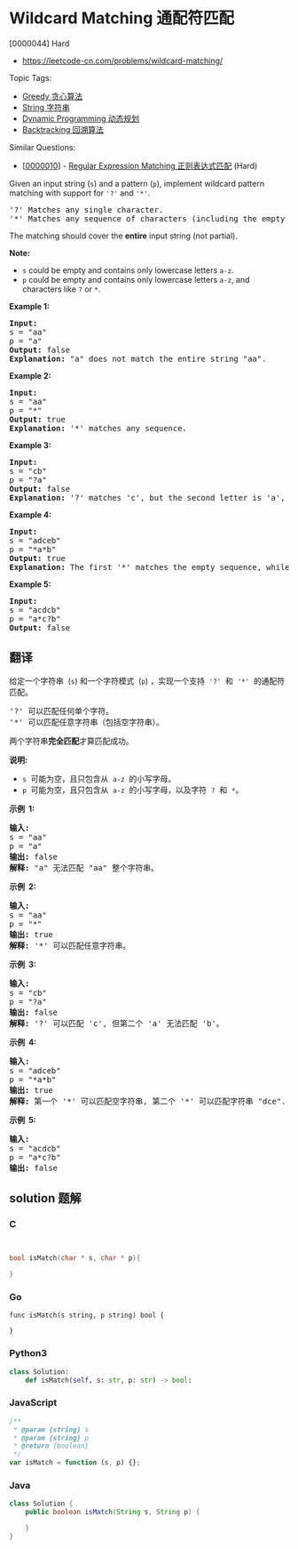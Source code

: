 # Wildcard Matching 通配符匹配

[0000044] Hard

- https://leetcode-cn.com/problems/wildcard-matching/

Topic Tags:

- [Greedy 贪心算法](https://leetcode-cn.com/tag/greedy/)
- [String 字符串](https://leetcode-cn.com/tag/string/)
- [Dynamic Programming 动态规划](https://leetcode-cn.com/tag/dynamic-programming/)
- [Backtracking 回溯算法](https://leetcode-cn.com/tag/backtracking/)

Similar Questions:

- [[0000010](https://leetcode-cn.com/problems/regular-expression-matching/)] - [Regular Expression Matching 正则表达式匹配](./0000010.regular-expression-matching.md) (Hard)

Given an input string (`s`) and a pattern (`p`), implement wildcard pattern matching with support for `'?'` and `'*'`.

<pre>'?' Matches any single character.
'*' Matches any sequence of characters (including the empty sequence).
</pre>

The matching should cover the **entire** input string (not partial).

**Note:**

- `s` could be empty and contains only lowercase letters `a-z`.
- `p` could be empty and contains only lowercase letters `a-z`, and characters like `?` or `*`.

**Example 1:**

<pre><strong>Input:</strong>
s = "aa"
p = "a"
<strong>Output:</strong> false
<strong>Explanation:</strong> "a" does not match the entire string "aa".
</pre>

**Example 2:**

<pre><strong>Input:</strong>
s = "aa"
p = "*"
<strong>Output:</strong> true
<strong>Explanation:</strong>&nbsp;'*' matches any sequence.
</pre>

**Example 3:**

<pre><strong>Input:</strong>
s = "cb"
p = "?a"
<strong>Output:</strong> false
<strong>Explanation:</strong>&nbsp;'?' matches 'c', but the second letter is 'a', which does not match 'b'.
</pre>

**Example 4:**

<pre><strong>Input:</strong>
s = "adceb"
p = "*a*b"
<strong>Output:</strong> true
<strong>Explanation:</strong>&nbsp;The first '*' matches the empty sequence, while the second '*' matches the substring "dce".
</pre>

**Example 5:**

<pre><strong>Input:</strong>
s = "acdcb"
p = "a*c?b"
<strong>Output:</strong> false
</pre>

## 翻译

给定一个字符串  (`s`) 和一个字符模式  (`p`) ，实现一个支持  `'?'`  和  `'*'`  的通配符匹配。

<pre>'?' 可以匹配任何单个字符。
'*' 可以匹配任意字符串（包括空字符串）。
</pre>

两个字符串**完全匹配**才算匹配成功。

**说明:**

- `s`  可能为空，且只包含从  `a-z`  的小写字母。
- `p`  可能为空，且只包含从  `a-z`  的小写字母，以及字符  `?`  和  `*`。

**示例  1:**

<pre><strong>输入:</strong>
s = "aa"
p = "a"
<strong>输出:</strong> false
<strong>解释:</strong> "a" 无法匹配 "aa" 整个字符串。</pre>

**示例  2:**

<pre><strong>输入:</strong>
s = "aa"
p = "*"
<strong>输出:</strong> true
<strong>解释:</strong>&nbsp;'*' 可以匹配任意字符串。
</pre>

**示例  3:**

<pre><strong>输入:</strong>
s = "cb"
p = "?a"
<strong>输出:</strong> false
<strong>解释:</strong>&nbsp;'?' 可以匹配 'c', 但第二个 'a' 无法匹配 'b'。
</pre>

**示例  4:**

<pre><strong>输入:</strong>
s = "adceb"
p = "*a*b"
<strong>输出:</strong> true
<strong>解释:</strong>&nbsp;第一个 '*' 可以匹配空字符串, 第二个 '*' 可以匹配字符串 "dce".
</pre>

**示例  5:**

<pre><strong>输入:</strong>
s = "acdcb"
p = "a*c?b"
<strong>输出:</strong> false</pre>

## solution 题解

### C

```c


bool isMatch(char * s, char * p){

}


```

### Go

```golang
func isMatch(s string, p string) bool {

}
```

### Python3

```python
class Solution:
    def isMatch(self, s: str, p: str) -> bool:
```

### JavaScript

```javascript
/**
 * @param {string} s
 * @param {string} p
 * @return {boolean}
 */
var isMatch = function (s, p) {};
```

### Java

```java
class Solution {
    public boolean isMatch(String s, String p) {

    }
}
```
